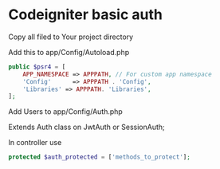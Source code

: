 # Codeigniter basic auth #

Copy all filed to Your project directory

Add this to app/Config/Autoload.php

```php
public $psr4 = [
	APP_NAMESPACE => APPPATH, // For custom app namespace
	'Config'      => APPPATH . 'Config',
	'Libraries' => APPPATH. 'Libraries',
];
```

Add Users to app/Config/Auth.php

Extends Auth class on JwtAuth or SessionAuth;


In controller use
```php 
protected $auth_protected = ['methods_to_protect'];
```
